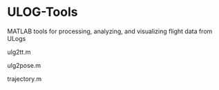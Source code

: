 # ULOG-Tools
MATLAB tools for processing, analyzing, and visualizing flight data from ULogs


ulg2tt.m

ulg2pose.m

trajectory.m
	
	

